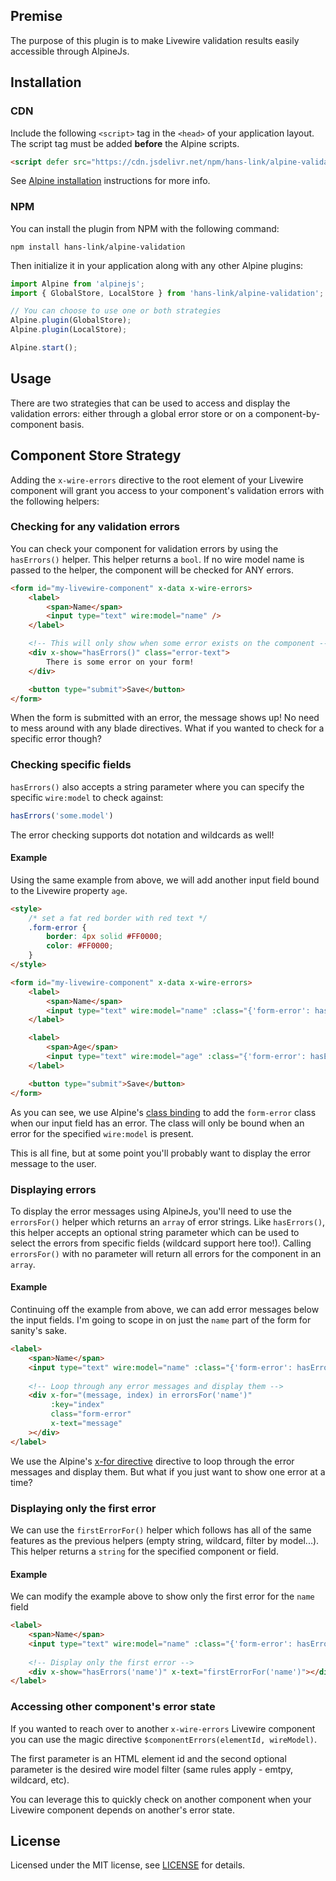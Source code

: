 ## Premise

The purpose of this plugin is to make Livewire validation results easily accessible through AlpineJs.

## Installation

### CDN

Include the following `<script>` tag in the `<head>` of your application layout. The script tag must be added **before** the Alpine scripts.

```html
<script defer src="https://cdn.jsdelivr.net/npm/hans-link/alpine-validation@latest/dist/alpine-validation.min.js"></script>
```

See [Alpine installation](https://alpinejs.dev/essentials/installation) instructions for more info.

### NPM

You can install the plugin from NPM with the following command:

```shell
npm install hans-link/alpine-validation
```

Then initialize it in your application along with any other Alpine plugins:

```js
import Alpine from 'alpinejs';
import { GlobalStore, LocalStore } from 'hans-link/alpine-validation';

// You can choose to use one or both strategies
Alpine.plugin(GlobalStore);
Alpine.plugin(LocalStore);

Alpine.start();
```

## Usage

There are two strategies that can be used to access and display the validation errors: either through a global error store or on a component-by-component basis.

## Component Store Strategy

Adding the `x-wire-errors` directive to the root element of your Livewire component will grant you access to your component's validation errors with the following helpers:

### Checking for any validation errors

You can check your component for validation errors by using the `hasErrors()` helper. This helper returns a `bool`. If no wire model name is passed to the helper, the component will be checked for ANY errors.

```html
<form id="my-livewire-component" x-data x-wire-errors>
    <label>
        <span>Name</span>
        <input type="text" wire:model="name" />
    </label>

    <!-- This will only show when some error exists on the component -->
    <div x-show="hasErrors()" class="error-text">
        There is some error on your form!
    </div>

    <button type="submit">Save</button>
</form>
```

When the form is submitted with an error, the message shows up! No need to mess around with any blade directives. What if you wanted to check for a specific error though? 

### Checking specific fields

`hasErrors()` also accepts a string parameter where you can specify the specific `wire:model` to check against:

```js 
hasErrors('some.model')
```

The error checking supports dot notation and wildcards as well!

#### Example

Using the same example from above, we will add another input field bound to the Livewire property `age`.

```html
<style>
    /* set a fat red border with red text */
    .form-error {
        border: 4px solid #FF0000;        
        color: #FF0000;
    } 
</style>

<form id="my-livewire-component" x-data x-wire-errors>
    <label>
        <span>Name</span>
        <input type="text" wire:model="name" :class="{'form-error': hasErrors('name')}" />
    </label>

    <label>
        <span>Age</span>
        <input type="text" wire:model="age" :class="{'form-error': hasErrors('age')}" />
    </label>

    <button type="submit">Save</button>
</form>
```

As you can see, we use Alpine's [class binding](https://alpinejs.dev/directives/bind#binding-classes) to add the `form-error` class when our input field has an error. The class will only be bound when an error for the specified `wire:model` is present.

This is all fine, but at some point you'll probably want to display the error message to the user.

### Displaying errors

To display the error messages using AlpineJs, you'll need to use the `errorsFor()` helper which returns an `array` of error strings. Like `hasErrors()`, this helper accepts an optional string parameter which can be used to select the errors from specific fields (wildcard support here too!). Calling `errorsFor()` with no parameter will return all errors for the component in an `array`.

#### Example

Continuing off the example from above, we can add error messages below the input fields. I'm going to scope in on just the `name` part of the form for sanity's sake.

```html
<label>
    <span>Name</span>
    <input type="text" wire:model="name" :class="{'form-error': hasErrors('name')}" />
    
    <!-- Loop through any error messages and display them -->
    <div x-for="(message, index) in errorsFor('name')" 
         :key="index" 
         class="form-error"
         x-text="message"
    ></div>    
</label>
```

We use the Alpine's [x-for directive](https://alpinejs.dev/directives/for) directive to loop through the error messages and display them. But what if you just want to show one error at a time?

### Displaying only the first error

We can use the `firstErrorFor()` helper which follows has all of the same features as the previous helpers (empty string, wildcard, filter by model...). This helper returns a `string` for the specified component or field.

#### Example

We can modify the example above to show only the first error for the `name` field

```html
<label>
    <span>Name</span>
    <input type="text" wire:model="name" :class="{'form-error': hasErrors('name')}" />
    
    <!-- Display only the first error -->
    <div x-show="hasErrors('name')" x-text="firstErrorFor('name')"></div>  
</label>
```

### Accessing other component's error state

If you wanted to reach over to another `x-wire-errors` Livewire component you can use the magic directive `$componentErrors(elementId, wireModel)`.

The first parameter is an HTML element id and the second optional parameter is the desired wire model filter (same rules apply - emtpy, wildcard, etc).

You can leverage this to quickly check on another component when your Livewire component depends on another's error state.

## License

Licensed under the MIT license, see [LICENSE](LICENSE) for details.